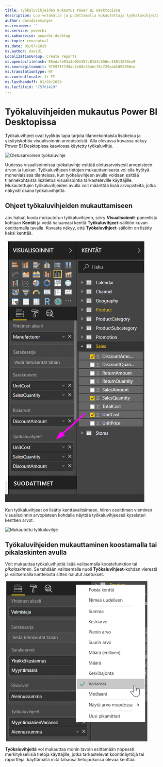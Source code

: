 ```yaml
---
title: Työkaluvihjeiden mukautus Power BI Desktopissa
description: Luo vetämällä ja pudottamalla mukautettuja työkaluvihjeitä visualisointeihin
author: davidiseminger
ms.reviewer: ''
ms.service: powerbi
ms.subservice: powerbi-desktop
ms.topic: conceptual
ms.date: 05/07/2019
ms.author: davidi
LocalizationGroup: Create reports
ms.openlocfilehash: 08eda4e93a3e02e357c8153c656ec16811893ea9
ms.sourcegitcommit: 97597ff7d9ac2c08c364ecf0c729eab5d59850ce
ms.translationtype: HT
ms.contentlocale: fi-FI
ms.lasthandoff: 01/09/2020
ms.locfileid: "75761429"
---
```

# <a name="customize-tooltips-in-power-bi-desktop"></a>Työkaluvihjeiden mukautus Power BI Desktopissa
Työkaluvihjeet ovat tyylikäs tapa tarjota tilannekohtaista lisätietoa ja yksityiskohtia visualisoinnin arvopisteistä. Alla olevassa kuvassa näkyy Power BI Desktopissa kaaviossa käytetty työkaluvihje.

![Oletusarvoinen työkaluvihje](media/desktop-custom-tooltips/custom-tooltips-1.png)

Uudessa visualisoinnissa työkaluvihje esittää oletusarvoisesti arvopisteen arvon ja luokan. Työkaluvihjeen tietojen mukauttamisesta voi olla hyötyä monenlaisissa tilanteissa, kun työkaluvihjeen avulla voidaan esittää tilannekohtaista lisätietoa visualisointia tarkasteleville käyttäjille. Mukautettujen työkaluvihjeiden avulla voit määrittää lisää arvopisteitä, jotka näkyvät osana työkaluvihjettä.

## <a name="how-to-customize-tooltips"></a>Ohjeet työkaluvihjeiden mukauttamiseen
Jos haluat luoda mukautetun työkaluvihjeen, siirry **Visualisoinnit**-paneelista kohtaan **Kentät** ja vedä haluamasi kenttä **Työkaluvihjeet**-säilöön kuvan osoittamalla tavalla. Kuvasta näkyy, että **Työkaluvihjeet**-säilöön on lisätty kaksi kenttää.

![Työkaluvihjekenttien lisääminen](media/desktop-custom-tooltips/custom-tooltips-2.png)

Kun työkaluvihjeet on lisätty kenttävalitsimeen, hiiren osoittimen vieminen visualisoinnin arvopisteen kohdalle näyttää työkaluvihjeessä kyseisten kenttien arvot.

![Mukautettu työkaluvihje](media/desktop-custom-tooltips/custom-tooltips-3.png)

## <a name="customizing-tooltips-with-aggregation-or-quick-calcs"></a>Työkaluvihjeiden mukauttaminen koostamalla tai pikalaskinten avulla
Voit mukauttaa työkaluvihjettä lisää valitsemalla koostefunktion tai *pikalaskimen*. Se tehdään valitsemalla nuoli **Työkaluvihjeet**-kohdan vierestä ja valitsemalla luettelosta sitten halutut asetukset.

![Työkaluvihje ja pikalaskin](media/desktop-custom-tooltips/custom-tooltips-4.png)

**Työkaluvihjeitä** voi mukauttaa monin tavoin esittämään nopeasti merkityksellisiä tietoja käyttäjille, jotka tarkastelevat koontinäyttöjä tai raportteja, käyttämällä mitä tahansa tietojoukossa olevaa kenttää.

